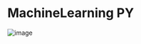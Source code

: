 # MachineLearning PY
 
 ![image](https://drive.google.com/uc?id=1VWWzaIoOMkVO3hymEFsSnpxOfGY9TVuP)




